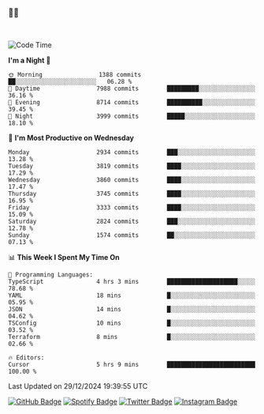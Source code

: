 ### 🤙🍺

<!-- <a href="https://github-readme-stats.vercel.app/api?username=hzak2xx&count_private=true&show_icons=true&theme=dracula">
  <img align="center" src="https://github-readme-stats.vercel.app/api?username=hzak2xx&count_private=true&show_icons=true&theme=dracula" />
</a>
</br> -->
</br>

<!--START_SECTION:waka-->
![Code Time](http://img.shields.io/badge/Code%20Time-3%2C674%20hrs%2040%20mins-blue)

**I'm a Night 🦉** 

```text
🌞 Morning                1388 commits        ██░░░░░░░░░░░░░░░░░░░░░░░   06.28 % 
🌆 Daytime                7988 commits        █████████░░░░░░░░░░░░░░░░   36.16 % 
🌃 Evening                8714 commits        ██████████░░░░░░░░░░░░░░░   39.45 % 
🌙 Night                  3999 commits        █████░░░░░░░░░░░░░░░░░░░░   18.10 % 
```
📅 **I'm Most Productive on Wednesday** 

```text
Monday                   2934 commits        ███░░░░░░░░░░░░░░░░░░░░░░   13.28 % 
Tuesday                  3819 commits        ████░░░░░░░░░░░░░░░░░░░░░   17.29 % 
Wednesday                3860 commits        ████░░░░░░░░░░░░░░░░░░░░░   17.47 % 
Thursday                 3745 commits        ████░░░░░░░░░░░░░░░░░░░░░   16.95 % 
Friday                   3333 commits        ████░░░░░░░░░░░░░░░░░░░░░   15.09 % 
Saturday                 2824 commits        ███░░░░░░░░░░░░░░░░░░░░░░   12.78 % 
Sunday                   1574 commits        ██░░░░░░░░░░░░░░░░░░░░░░░   07.13 % 
```


📊 **This Week I Spent My Time On** 

```text
💬 Programming Languages: 
TypeScript               4 hrs 3 mins        ████████████████████░░░░░   78.68 % 
YAML                     18 mins             █░░░░░░░░░░░░░░░░░░░░░░░░   05.95 % 
JSON                     14 mins             █░░░░░░░░░░░░░░░░░░░░░░░░   04.62 % 
TSConfig                 10 mins             █░░░░░░░░░░░░░░░░░░░░░░░░   03.52 % 
Terraform                8 mins              █░░░░░░░░░░░░░░░░░░░░░░░░   02.66 % 

🔥 Editors: 
Cursor                   5 hrs 9 mins        █████████████████████████   100.00 % 
```


 Last Updated on 29/12/2024 19:39:55 UTC
<!--END_SECTION:waka-->

[![GitHub Badge](https://img.shields.io/badge/GitHub-100000?style=for-the-badge&logo=github&logoColor=white)](https://github.com/hzak2xx)
[![Spotify Badge](https://img.shields.io/badge/Spotify-1ED760?&style=for-the-badge&logo=spotify&logoColor=white)](https://open.spotify.com/user/uf90s6sbbh75a1mt44clkhkvf)
[![Twitter Badge](https://img.shields.io/badge/Twitter-1DA1F2?style=for-the-badge&logo=twitter&logoColor=white)](https://twitter.com/hzak2xx)
[![Instagram Badge](https://img.shields.io/badge/Instagram-E4405F?style=for-the-badge&logo=instagram&logoColor=white)](https://www.instagram.com/hzak2xx/)
